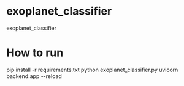 # exoplanet_classifier
exoplanet_classifier

# How to run
pip install -r requirements.txt
python exoplanet_classifier.py
uvicorn backend:app --reload
